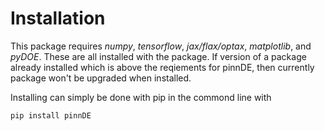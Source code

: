 # Installation

This package requires *numpy*, *tensorflow*, *jax/flax/optax*, *matplotlib*, and *pyDOE*. These 
are all installed with the package. If version of a package already installed which is above the reqiements
for pinnDE, then currently package won't be upgraded when installed.

Installing can simply be done with pip in the commond line with

    pip install pinnDE